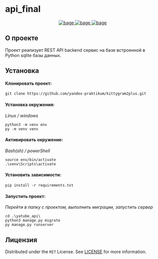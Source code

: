 # api_final

<center>
    <a href='https://github.com/kluevEVGA/api_final_yatube/blob/master/LICENSE'>
      <img src='https://img.shields.io/static/v1?label=LICENSE&message=MIT&color=97ca00&style=for-the-badge' alt='bage'/>
     </a>
    <a href='https://python.org'>
      <img src='https://img.shields.io/static/v1?label=Python&message=3.17.3&color=97ca00&style=for-the-badge' alt='bage'/>
     </a>
    <a href='#'>
      <img src='https://img.shields.io/static/v1?label=API&message=1.0.0&color=97ca00&style=for-the-badge' alt='bage'/>
     </a>
</center>

## О проекте

Проект реализует REST API backend сервис на базе встроенной в Python sqlite базы данных.

## Установка

#### Клонировать проект:

```
git clone https://github.com/yandex-praktikum/kittygram2plus.git
```

#### Установка окружения:

<p style="font-style: italic">Linux / windows</p>

```
python3 -m venv env
py -m venv venv
```

#### Активировать окружение:

<p style="font-style: italic">Bash(sh) / powerShell</p>

```
source env/bin/activate
.\venv\Scripts\activate
```

#### Установить зависимости:

```
pip install -r requirements.txt
```

#### Запустить проект:

<p style="font-style: italic">
Перейти в папку с проектом, выполнить миграции, запустить сервер
</p>

```
cd .\yatube_api\
python3 manage.py migrate
py manage.py runserver
```

<!-- ЛИЦЕНЗИЯ -->

## Лицензия

Distributed under the `MIT` License. See [LICENSE](https://github.com/kluevEVGA/api_final_yatube/blob/master/LICENSE)
for more
information.
